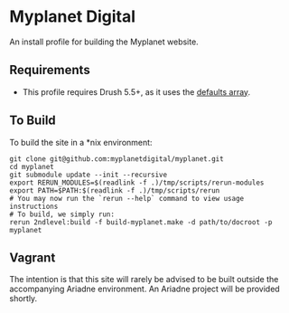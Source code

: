 Myplanet Digital
================

An install profile for building the Myplanet website.

Requirements
------------

- This profile requires Drush 5.5+, as it uses the [defaults
  array][drush-defaults].

To Build
--------

To build the site in a \*nix environment:

    git clone git@github.com:myplanetdigital/myplanet.git
    cd myplanet
    git submodule update --init --recursive
    export RERUN_MODULES=$(readlink -f .)/tmp/scripts/rerun-modules
    export PATH=$PATH:$(readlink -f .)/tmp/scripts/rerun
    # You may now run the `rerun --help` command to view usage instructions
    # To build, we simply run:
    rerun 2ndlevel:build -f build-myplanet.make -d path/to/docroot -p myplanet

Vagrant
-------

The intention is that this site will rarely be advised to be built
outside the accompanying Ariadne environment. An Ariadne project will be
provided shortly.

<!-- Links -->
   [drush-defaults]: http://drupal.org/node/1633050#comment-6127400
